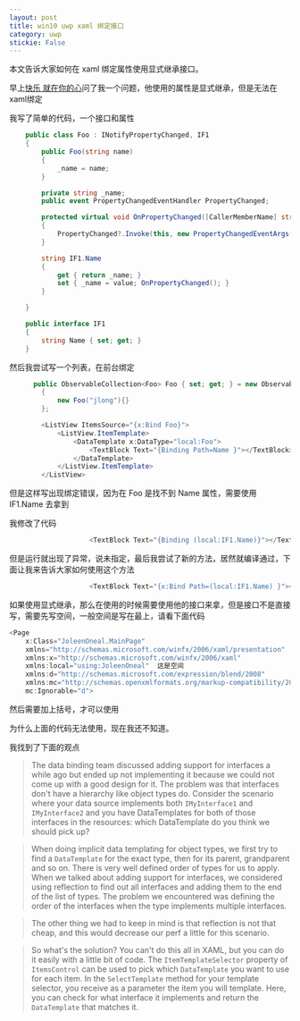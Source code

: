 ```yaml
---
layout: post
title: win10 uwp xaml 绑定接口 
category: uwp 
stickie: False
---
```


本文告诉大家如何在 xaml 绑定属性使用显式继承接口。

<!--more-->
<!-- csdn -->

早上[快乐 就在你的心](https://kljzndx.github.io/My-Blog/ )问了我一个问题，他使用的属性是显式继承，但是无法在xaml绑定

我写了简单的代码，一个接口和属性

```csharp
    public class Foo : INotifyPropertyChanged, IF1
    {
        public Foo(string name)
        {
            _name = name;
        }

        private string _name;
        public event PropertyChangedEventHandler PropertyChanged;

        protected virtual void OnPropertyChanged([CallerMemberName] string propertyName = null)
        {
            PropertyChanged?.Invoke(this, new PropertyChangedEventArgs(propertyName));
        }

        string IF1.Name
        {
            get { return _name; }
            set { _name = value; OnPropertyChanged(); }
        }

    }

    public interface IF1
    {
        string Name { set; get; }
    }
```

然后我尝试写一个列表，在前台绑定

```csharp
      public ObservableCollection<Foo> Foo { set; get; } = new ObservableCollection<Foo>()
        {
            new Foo("jlong"){}
        };
```

```csharp
        <ListView ItemsSource="{x:Bind Foo}">
            <ListView.ItemTemplate>
                <DataTemplate x:DataType="local:Foo">
                    <TextBlock Text="{Binding Path=Name }"></TextBlock>
                </DataTemplate>
            </ListView.ItemTemplate>
        </ListView>
```

但是这样写出现绑定错误，因为在 Foo 是找不到 Name 属性，需要使用 IF1.Name 去拿到

我修改了代码

```csharp
                    <TextBlock Text="{Binding (local:IF1.Name)}"></TextBlock>

```

但是运行就出现了异常，说未指定，最后我尝试了新的方法，居然就编译通过，下面让我来告诉大家如何使用这个方法

```csharp
                    <TextBlock Text="{x:Bind Path=(local:IF1.Name) }"></TextBlock>

```

如果使用显式继承，那么在使用的时候需要使用他的接口来拿，但是接口不是直接写，需要先写空间，一般空间是写在最上，请看下面代码

```csharp
<Page
    x:Class="JoleenOneal.MainPage"
    xmlns="http://schemas.microsoft.com/winfx/2006/xaml/presentation"
    xmlns:x="http://schemas.microsoft.com/winfx/2006/xaml"
    xmlns:local="using:JoleenOneal"  这是空间
    xmlns:d="http://schemas.microsoft.com/expression/blend/2008"
    xmlns:mc="http://schemas.openxmlformats.org/markup-compatibility/2006"
    mc:Ignorable="d">
```

然后需要加上括号，才可以使用

为什么上面的代码无法使用，现在我还不知道。

我找到了下面的观点

> The data binding team discussed adding support for interfaces a while ago but ended up not implementing it because we could not come up with a good design for it. The problem was that interfaces don't have a hierarchy like object types do. Consider the scenario where your data source implements both `IMyInterface1` and `IMyInterface2` and you have DataTemplates for both of those interfaces in the resources: which DataTemplate do you think we should pick up?

> When doing implicit data templating for object types, we first try to find a `DataTemplate` for the exact type, then for its parent, grandparent and so on. There is very well defined order of types for us to apply. When we talked about adding support for interfaces, we considered using reflection to find out all interfaces and adding them to the end of the list of types. The problem we encountered was defining the order of the interfaces when the type implements multiple interfaces.

> The other thing we had to keep in mind is that reflection is not that cheap, and this would decrease our perf a little for this scenario.

> So what's the solution? You can't do this all in XAML, but you can do it easily with a little bit of code. The `ItemTemplateSelector` property of `ItemsControl` can be used to pick which `DataTemplate` you want to use for each item. In the `SelectTemplate` method for your template selector, you receive as a parameter the item you will template. Here, you can check for what interface it implements and return the `DataTemplate` that matches it.

  
